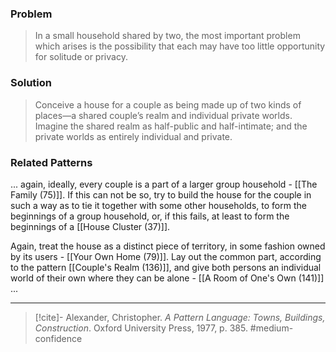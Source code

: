 ### Problem
>In a small household shared by two, the most important problem which arises is the possibility that each may have too little opportunity for solitude or privacy.

### Solution
>Conceive a house for a couple as being made up of two kinds of places—a shared couple’s realm and individual private worlds. Imagine the shared realm as half-public and half-intimate; and the private worlds as entirely individual and private.

### Related Patterns
... again, ideally, every couple is a part of a larger group household - [[The Family (75)]]. If this can not be so, try to build the house for the couple in such a way as to tie it together with some other households, to form the beginnings of a group household, or, if this fails, at least to form the beginnings of a [[House Cluster (37)]]. 

Again, treat the house as a distinct piece of territory, in some fashion owned by its users - [[Your Own Home (79)]]. Lay out the common part, according to the pattern [[Couple's Realm (136)]], and give both persons an individual world of their own where they can be alone - [[A Room of One's Own (141)]] ...

---

> [!cite]- Alexander, Christopher. _A Pattern Language: Towns, Buildings, Construction_. Oxford University Press, 1977, p. 385.
> #medium-confidence 